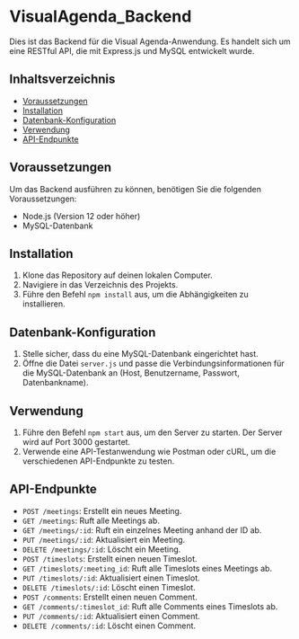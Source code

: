 # VisualAgenda_Backend

Dies ist das Backend für die Visual Agenda-Anwendung. Es handelt sich um eine RESTful API, die mit Express.js und MySQL entwickelt wurde.

## Inhaltsverzeichnis

- [Voraussetzungen](#voraussetzungen)
- [Installation](#installation)
- [Datenbank-Konfiguration](#datenbank-konfiguration)
- [Verwendung](#verwendung)
- [API-Endpunkte](#api-endpunkte)

## Voraussetzungen

Um das Backend ausführen zu können, benötigen Sie die folgenden Voraussetzungen:

- Node.js (Version 12 oder höher)
- MySQL-Datenbank

## Installation

1. Klone das Repository auf deinen lokalen Computer.
2. Navigiere in das Verzeichnis des Projekts.
3. Führe den Befehl `npm install` aus, um die Abhängigkeiten zu installieren.

## Datenbank-Konfiguration

1. Stelle sicher, dass du eine MySQL-Datenbank eingerichtet hast.
2. Öffne die Datei `server.js` und passe die Verbindungsinformationen für die MySQL-Datenbank an (Host, Benutzername, Passwort, Datenbankname).

## Verwendung

1. Führe den Befehl `npm start` aus, um den Server zu starten. Der Server wird auf Port 3000 gestartet.
2. Verwende eine API-Testanwendung wie Postman oder cURL, um die verschiedenen API-Endpunkte zu testen.

## API-Endpunkte

- `POST /meetings`: Erstellt ein neues Meeting.
- `GET /meetings`: Ruft alle Meetings ab.
- `GET /meetings/:id`: Ruft ein einzelnes Meeting anhand der ID ab.
- `PUT /meetings/:id`: Aktualisiert ein Meeting.
- `DELETE /meetings/:id`: Löscht ein Meeting.
- `POST /timeslots`: Erstellt einen neuen Timeslot.
- `GET /timeslots/:meeting_id`: Ruft alle Timeslots eines Meetings ab.
- `PUT /timeslots/:id`: Aktualisiert einen Timeslot.
- `DELETE /timeslots/:id`: Löscht einen Timeslot.
- `POST /comments`: Erstellt einen neuen Comment.
- `GET /comments/:timeslot_id`: Ruft alle Comments eines Timeslots ab.
- `PUT /comments/:id`: Aktualisiert einen Comment.
- `DELETE /comments/:id`: Löscht einen Comment.

